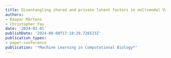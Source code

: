 ```yaml
---
title: Disentangling shared and private latent factors in multimodal Variational Autoencoders
authors:
- Kaspar Märtens
- Christopher Yau
date: '2024-01-01'
publishDate: '2024-08-08T17:18:29.726523Z'
publication_types:
- paper-conference
publication: '*Machine Learning in Computational Biology*'
---
```

